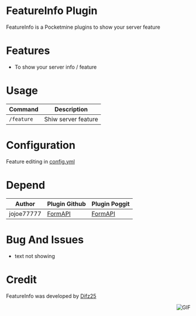 # FeatureInfo Plugin
FeatureInfo is a Pocketmine plugins to show your server feature

# Features
- To show your server info / feature

# Usage
| Command | Description |
| - | - |
| `/feature` | Shiw server feature |

# Configuration
Feature editing in [config.yml](https://github.com/Difz25/FeatureInfo/blob/main/resources/config.yml)

# Depend
| Author | Plugin Github | Plugin Poggit |
| - | - | - |
| jojoe77777 | [FormAPI](https://github.com/jojoe77777/FormAPI) | [FormAPI](https://poggit.pmmp.io/ci/Difz25/FormAPI/FormAPI) |

# Bug And Issues
- text not showing

# Credit
FeatureInfo was developed by [Difz25](https://github.com/Difz25)
  
<img align="right" alt="GIF" src="https://i.pinimg.com/originals/e4/26/70/e426702edf874b181aced1e2fa5c6cde.gif" />
